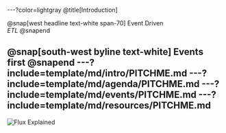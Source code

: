 ---?color=lightgray
@title[Introduction]

@snap[west headline text-white span-70]
Event Driven
<br>*ETL*
@snapend

@snap[south-west byline  text-white]
Events first
@snapend
---?include=template/md/intro/PITCHME.md
---?include=template/md/agenda/PITCHME.md
---?include=template/md/events/PITCHME.md
---?include=template/md/resources/PITCHME.md
---

![Flux Explained](https://facebook.github.io/flux/img/flux-simple-f8-diagram-explained-1300w.png)